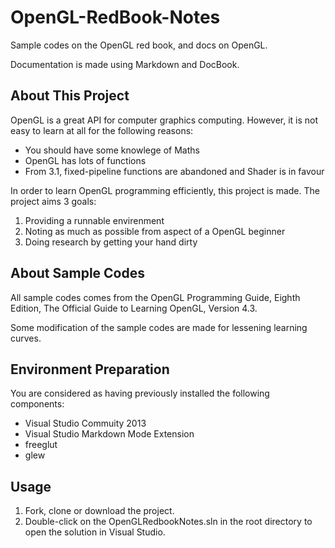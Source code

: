 # OpenGL-RedBook-Notes #

Sample codes on the OpenGL red book, and docs on OpenGL.

Documentation is made using Markdown and DocBook.

## About This Project ##

OpenGL is a great API for computer graphics computing. However, it is not easy to learn at all for the following reasons:

* You should have some knowlege of Maths
* OpenGL has lots of functions
* From 3.1, fixed-pipeline functions are abandoned and Shader is in favour

In order to learn OpenGL programming efficiently, this project is made. The project aims 3 goals:

1. Providing a runnable envirenment
2. Noting as much as possible from aspect of a OpenGL beginner
3. Doing research by getting your hand dirty

## About Sample Codes ##

All sample codes comes from the OpenGL Programming Guide, Eighth Edition, The Official Guide to Learning OpenGL, Version 4.3.

Some modification of the sample codes are made for lessening learning curves.

## Environment Preparation ##

You are considered as having previously installed the following components:

* Visual Studio Commuity 2013
* Visual Studio Markdown Mode Extension
* freeglut
* glew

## Usage ##

1. Fork, clone or download the project.
2. Double-click on the OpenGLRedbookNotes.sln in the root directory to open the solution in Visual Studio.
